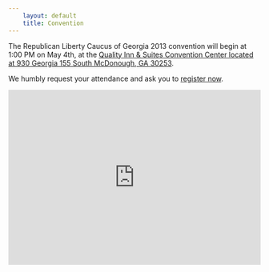 ```yaml
---
    layout: default
    title: Convention
---
```


The Republican Liberty Caucus of Georgia 2013 convention will begin at 1:00 PM on May 4th, at the
[Quality Inn & Suites Convention Center located at 930 Georgia 155 South McDonough, GA 30253][2].

We humbly request your attendance and ask you to [register now][3].

<iframe width="100%" height="350" frameborder="0" scrolling="no" marginheight="0" marginwidth="0" src="https://maps.google.com/maps?cid=873884944616720550&amp;output=embed"></iframe>

 [2]: https://maps.google.com/maps?cid=873884944616720550
 [3]: https://www.xorbia.com/e/rlc/republican-liberty-caucus-georgia-state-convention
